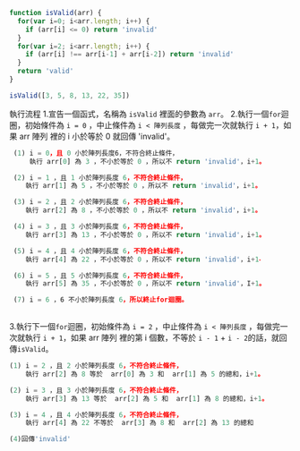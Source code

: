 ``` js
function isValid(arr) {
  for(var i=0; i<arr.length; i++) {
    if (arr[i] <= 0) return 'invalid'
  }
  for(var i=2; i<arr.length; i++) {
    if (arr[i] !== arr[i-1] + arr[i-2]) return 'invalid'
  }
  return 'valid'
}

isValid([3, 5, 8, 13, 22, 35])
```

執行流程
1.宣告一個函式，名稱為 `isValid` 裡面的參數為 `arr`。
2.執行一個`for`迴圈，初始條件為 `i = 0` ，中止條件為 `i < 陣列長度` ，每做完一次就執行 `i + 1`，如果 arr 陣列 裡的 i 小於等於 0 就回傳 'invalid'。 

 ```js
  (1) i = 0，且 0 小於陣列長度6，不符合終止條件， 
      執行 arr[0] 為 3 ，不小於等於 0 ，所以不 return 'invalid'，i+1。  

  (2) i = 1 ，且 1 小於陣列長度 6，不符合終止條件，
     執行 arr[1] 為 5 ，不小於等於 0 ，所以不 return 'invalid'，i+1。

  (3) i = 2 ，且 2 小於陣列長度 6，不符合終止條件，
     執行 arr[2] 為 8 ，不小於等於 0 ，所以不 return 'invalid'，i+1。

  (4) i = 3 ，且 3 小於陣列長度 6，不符合終止條件，  
     執行 arr[3] 為 13 ，不小於等於 0 ，所以不 return 'invalid'，i+1。 

  (5) i = 4 ，且 4 小於陣列長度 6，不符合終止條件， 
     執行 arr[4] 為 22 ，不小於等於 0 ，所以不 return 'invalid'，i+1‧

  (6) i = 5 ，且 5 小於陣列長度 6，不符合終止條件，  
     執行 arr[5] 為 35 ，不小於等於 0 ，所以不 return 'invalid'，I+1。 

  (7) i = 6 ，6 不小於陣列長度 6，所以終止for迴圈。 
  
  ```
3.執行下一個`for`迴圈，初始條件為 `i = 2` ，中止條件為 `i < 陣列長度` ，每做完一次就執行 `i + 1`，如果 arr 陣列 裡的第 i 個數，不等於 `i - 1` + `i - 2`的話，就回傳`isValid`。

```js
(1) i = 2 ，且 2 小於陣列長度 6，不符合終止條件，
    執行 arr[2] 為 8 等於  arr[0] 為 3 和  arr[1] 為 5 的總和，i+1。

(2) i = 3 ，且 3 小於陣列長度 6，不符合終止條件，
    執行 arr[3] 為 13 等於  arr[2] 為 5 和  arr[1] 為 8 的總和，i+1。

(3) i = 4 ，且 4 小於陣列長度 6，不符合終止條件，
    執行 arr[4] 為 22 不等於  arr[3] 為 8 和  arr[2] 為 13 的總和

(4)回傳'invalid'





```
